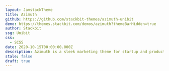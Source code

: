 ```yaml
---
layout: JamstackTheme
title: Azimuth
github: https://github.com/stackbit-themes/azimuth-unibit
demo: https://themes.stackbit.com/demos/azimuth?themeBarHidden=true
author: Stackbit
ssg: Unibit
css:
  - SCSS
date: 2020-10-15T00:00:00.000Z
description: Azimuth is a sleek marketing theme for startup and product sites.
stale: false
draft: true
---
```

